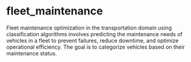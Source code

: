 # fleet_maintenance
Fleet maintenance optimization in the transportation domain using classification algorithms involves predicting the maintenance needs of vehicles in a fleet to prevent failures, reduce downtime, and optimize operational efficiency. The goal is to categorize vehicles based on their maintenance status.
